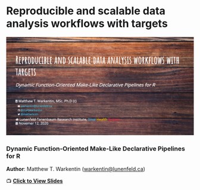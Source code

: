 
# Reproducible and scalable data analysis workflows with targets

![](docs/share-card.png)

### Dynamic Function-Oriented Make-Like Declarative Pipelines for R

**Author**: Matthew T. Warkentin (<warkentin@lunenfeld.ca>)

📺 [**Click to View
Slides**](https://mattwarkentin.github.io/targets-tutorial/)
